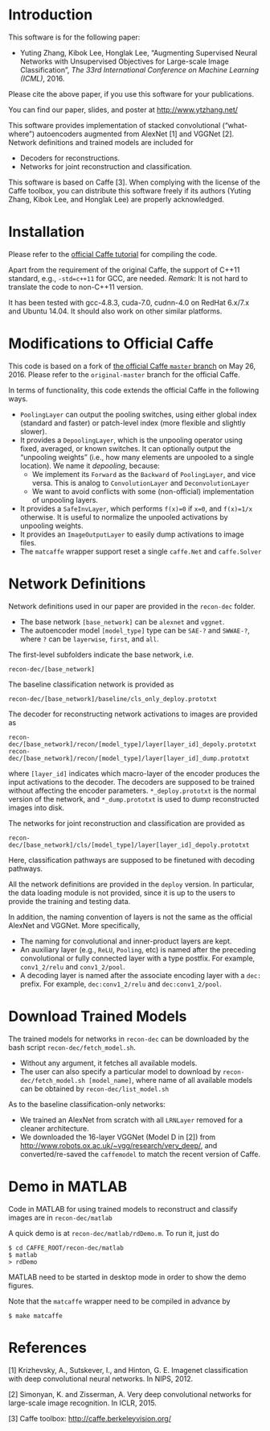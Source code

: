 Introduction
============

This software is for the following paper:

* Yuting Zhang, Kibok Lee, Honglak Lee, “Augmenting Supervised Neural Networks with Unsupervised Objectives for Large-scale Image Classification”, *The 33rd International Conference on Machine Learning (ICML)*, 2016. 

Please cite the above paper, if you use this software for your publications.

You can find our paper, slides, and poster at <http://www.ytzhang.net/>

This software provides implementation of stacked convolutional (“what-where”) autoencoders augmented from AlexNet [1] and VGGNet [2]. Network definitions and trained models are included for 

* Decoders for reconstructions.
* Networks for joint reconstruction and classification. 

This software is based on Caffe [3]. When complying with the license of the Caffe toolbox, you can distribute this software freely if its authors (Yuting Zhang, Kibok Lee, and Honglak Lee) are properly acknowledged. 

Installation
============

Please refer to the [official Caffe tutorial](http://caffe.berkeleyvision.org/installation.html) for compiling the code. 

Apart from the requirement of the original Caffe, the support of C++11 standard, e.g., `-std=c++11` for GCC, are needed. 
*Remark*: It is not hard to translate the code to non-C++11 version.

It has been tested with gcc-4.8.3, cuda-7.0, cudnn-4.0 on RedHat 6.x/7.x and Ubuntu 14.04. It should also work on other similar platforms. 

Modifications to Official Caffe
===============================

This code is based on a fork of [the official Caffe `master` branch](https://github.com/BVLC/caffe/tree/master) on May 26, 2016. Please refer to the `original-master` branch for the official Caffe. 

In terms of functionality, this code extends the official Caffe in the following ways. 

* `PoolingLayer` can output the pooling switches, using either global index (standard and faster) or patch-level index (more flexible and slightly slower). 
* It provides a `DepoolingLayer`, which is the unpooling operator using fixed, averaged, or known switches. It can optionally output the “unpooling weights” (i.e., how many elements are unpooled to a single location). We name it *depooling*, because: 
	* We implement its `Forward` as the `Backward` of  `PoolingLayer`, and vice versa. This is analog to `ConvolutionLayer` and `DeconvolutionLayer` 
	* We want to avoid conflicts with some (non-official) implementation of unpooling layers. 
* It provides a `SafeInvLayer`, which performs `f(x)=0` if `x=0`, and `f(x)=1/x` otherwise. It is useful to normalize the unpooled activations by unpooling weights.
* It provides an `ImageOutputLayer` to easily dump activations to image files. 
* The `matcaffe` wrapper support reset a single `caffe.Net` and `caffe.Solver` 

Network Definitions
===================

Network definitions used in our paper are provided in the `recon-dec` folder.

* The base network `[base_network]` can be `alexnet` and `vggnet`.
* The autoencoder model `[model_type]` type can be `SAE-?` and `SWWAE-?`, where `?` can be `layerwise`, `first`, and `all`. 

The first-level subfolders indicate the base network, i.e.  

	recon-dec/[base_network]

The baseline classification network is provided as

	recon-dec/[base_network]/baseline/cls_only_deploy.prototxt

The decoder for reconstructing network activations to images are provided as

	recon-dec/[base_network]/recon/[model_type]/layer[layer_id]_depoly.prototxt
	recon-dec/[base_network]/recon/[model_type]/layer[layer_id]_dump.prototxt

where `[layer_id]` indicates which macro-layer of the encoder produces the input activations to the decoder. The decoders are supposed to be trained without affecting the encoder parameters. `*_deploy.prototxt` is the normal version of the network, and `*_dump.prototxt` is used to dump reconstructed images into disk.  

The networks for joint reconstruction and classification are provided as

	recon-dec/[base_network]/cls/[model_type]/layer[layer_id]_depoly.prototxt

Here, classification pathways are supposed to be finetuned with decoding pathways.

All the network definitions are provided in the `deploy` version. In particular, the data loading module is not provided, since it is up to the users to provide the training and testing data. 

In addition, the naming convention of layers is not the same as the official AlexNet and VGGNet. More specifically, 

* The naming for convolutional and inner-product layers are kept. 
* An auxiliary layer (e.g., `ReLU`, `Pooling`, etc) is named after the preceding convolutional or fully connected layer with a type postfix. For example, `conv1_2/relu` and `conv1_2/pool`.
* A decoding layer is named after the associate encoding layer with a `dec:` prefix. For example, `dec:conv1_2/relu` and `dec:conv1_2/pool`.

Download Trained Models
=======================

The trained models for networks in `recon-dec` can be downloaded by the bash script `recon-dec/fetch_model.sh`. 

* Without any argument, it fetches all available models. 
* The user can also specify a particular model to download by `recon-dec/fetch_model.sh [model_name]`, where name of all available models can be obtained by `recon-dec/list_model.sh` 

As to the baseline classification-only networks: 

* We trained an AlexNet from scratch with all `LRNLayer` removed for a cleaner architecture. 
* We downloaded the 16-layer VGGNet (Model D in [2]) from <http://www.robots.ox.ac.uk/~vgg/research/very_deep/>, and converted/re-saved the `caffemodel` to match the recent version of Caffe. 

Demo in MATLAB
=============

Code in MATLAB for using trained models to reconstruct and classify images are in `recon-dec/matlab`

A quick demo is at `recon-dec/matlab/rdDemo.m`. To run it, just do

	$ cd CAFFE_ROOT/recon-dec/matlab
	$ matlab
	> rdDemo

MATLAB need to be started in desktop mode in order to show the demo figures.

Note that the `matcaffe` wrapper need to be compiled in advance by

	$ make matcaffe

References
==========

[1] Krizhevsky, A., Sutskever, I., and Hinton, G. E. Imagenet classification with deep convolutional neural networks. In NIPS, 2012.

[2] Simonyan, K. and Zisserman, A. Very deep convolutional networks for large-scale image recognition. In ICLR, 2015.

[3] Caffe toolbox: <http://caffe.berkeleyvision.org/>

